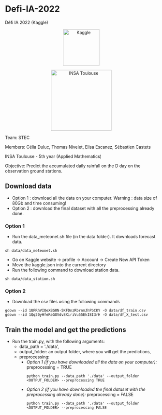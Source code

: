 # Defi-IA-2022
Défi IA 2022 (Kaggle)

<a href="https://www.kaggle.com/c/defi-ia-2022" title = "Defi-IA 2022">
<p align="center">
  <img src="https://upload.wikimedia.org/wikipedia/commons/7/7c/Kaggle_logo.png" width="120" alt="Kaggle">
</p>
</a>

<a href="http://www.insa-toulouse.fr/" title = "INSA Toulouse">
<p align="center">
  <img src="https://jpo.insa-toulouse.fr/wp-content/uploads/2020/11/Logo_INSAToulouse-quadri.png" width="200" alt="INSA Toulouse">
</p>
</a>

Team: STEC

Members: Célia Duluc, Thomas Nivelet, Elisa Escanez, Sébastien Castets

INSA Toulouse - 5th year (Applied Mathematics)

Objective: Predict the accumulated daily rainfall on the D day on the observation ground stations.


## Download data

- Option 1 : download all the data on your computer. Warning : data size of 80Gb and time consuming!
- Option 2 : download the final dataset with all the preprocessing already done. 

### Option 1
- Run the data_meteonet.sh file (in the data folder). It downloads forecast data.

```
sh data/data_meteonet.sh
```
- Go on Kaggle website -> profile -> Account -> Create New API Token
- Move the kaggle.json into the current directory
- Run the following command to download station data.

```
sh data/data_station.sh
```
### Option 2

- Download the csv files using the following commands
```
gdown --id 1UFRhVIOeXBG0N-5KFDnzRbrnmJhPbCKY -O data/df_train.csv 
gdown --id 1Qq20yHfeReGOVdv8XiriVu55EkI8I3rH -O data/df_X_test.csv
```

## Train the model and get the predictions

- Run the train.py, with the following arguments: 
  - data_path = './data', 
  - output_folder: an output folder, where you will get the predictions,
  - preprocessing:
    - *Option 1 (if you have downloaded all the data on your computer):* preprocessing = TRUE
      ```
      python train.py --data_path './data' --output_folder <OUTPUT_FOLDER> --preprocessing TRUE
      ```
    - *Option 2 (if you have downloaded the final dataset with the preprocessing already done):* preprocessing = FALSE
      ```
      python train.py --data_path './data' --output_folder <OUTPUT_FOLDER> --preprocessing FALSE
      ```

